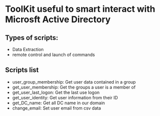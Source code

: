 # ToolKit useful to smart interact with Microsft Active Directory

## Types of scripts:
- Data Extraction
- remote control and launch of commands

## Scripts list
- user_group_membership: Get user data contained in a group
- get_user_membership: Get the groups a user is a member of
- get_user_last_logon: Get the last use logon
- get_user_identity: Get user information from their ID 
- get_DC_name: Get all DC name in our domain
- change_email: Set user email from csv data
